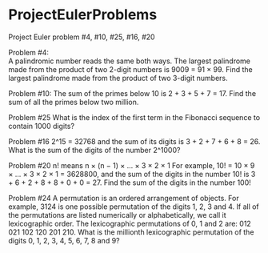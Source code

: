 # ProjectEulerProblems

Project Euler problem #4, #10, #25, #16, #20 

Problem #4:  
A palindromic number reads the same both ways. The largest palindrome made from the product of two 2-digit numbers is 9009 = 91 × 99.
Find the largest palindrome made from the product of two 3-digit numbers.

Problem #10: 
The sum of the primes below 10 is 2 + 3 + 5 + 7 = 17.
Find the sum of all the primes below two million.

Problem #25 
What is the index of the first term in the Fibonacci sequence to contain 1000 digits?

Problem #16 
2^15 = 32768 and the sum of its digits is 3 + 2 + 7 + 6 + 8 = 26. What is the sum of the digits of the number 2^1000?

Problem #20 
n! means n × (n − 1) × ... × 3 × 2 × 1
For example, 10! = 10 × 9 × ... × 3 × 2 × 1 = 3628800, and the sum of the digits in the number 10! 
is 3 + 6 + 2 + 8 + 8 + 0 + 0 = 27.
Find the sum of the digits in the number 100!

Problem #24 
A permutation is an ordered arrangement of objects. For example, 3124 is one possible permutation of the digits 1, 2, 3 and 4. If all of the permutations are listed numerically or alphabetically, we call it lexicographic order. The lexicographic permutations of 0, 1 and 2 are: 012   021   102   120   201   210. What is the millionth lexicographic permutation of the digits 0, 1, 2, 3, 4, 5, 6, 7, 8 and 9?
